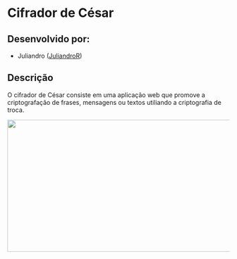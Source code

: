 # Cifrador de César

## Desenvolvido por:
- Juliandro ([JuliandroR](https://github.com/JuliandroR))


## Descrição
O cifrador de César consiste em uma aplicação web que promove a criptografação de frases, mensagens ou textos utiliando 
a criptografia de troca.

<img align="center" width="600" height="300" src="https://lh3.googleusercontent.com/X9K4HKHM7FpN-DWZcHWTiEtzFGqbBydpXlaF81NhJ8am0ddIi4nRLN-iwf_DY-4BnwgtjahlDfhhfC8iuQpj2l7uV-TAkQ313f_Iq0YdWE5bCX6bqAyZ5ygmy_OCWIxN4o-0p16IBJGClzUV53H0wqH_qyXkS62gjjKQRLzNf4TroMlZGf1RSOuciKu8jvM493EJhsbtkh9d7cajKZKjQpifmiOgdW_FnLIBhD2jj7mnLbwKPBNPOf3YhuT5DOr5MShMQdWP1X5vE9V63vpyERA_Qk2fBASad1-PqTPZ6QEXjf20f8jC7hTCCiyJH1G8Q21vkCJ0PlytYmAf7qgCjeyKe_MfPvV9qLBCm1wmB49Qcj62T0xxpmi1uSgJW9rH5jzKzJg6D_gF-f5J8bNHMvXwCy0b7YEzngrfkKCkVPBrNt5HHL_sDbw04BTBgKrH_jvLZIC_1TD_eKRdBPGgeDDon6S4yIqophrtA2Vt3W7CDK9kqOxAVUwJOZEnUKUvNUJa_biXok8wcPN9a59u7JzM-7W7rLkGg_NsXeQ5Csv9rGX-9I2qrf_Khuiixq34Fsv4H_6sS6YMGCYcNRt2r3kyf4l7jOvyqM-GekXHmAi6tnb9W9diw5qw3Plyc05CzPnLY5ytvcjx25bwjsQDXEsgeB6Pk1I=w1366-h640-no">